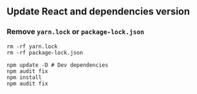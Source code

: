 
## Update React and dependencies version

### Remove `yarn.lock` or `package-lock.json`

```shell
rm -rf yarn.lock
rm -rf package-lock.json
```

```shell
npm update -D # Dev dependencies
npm audit fix
npm install
npm audit fix
```